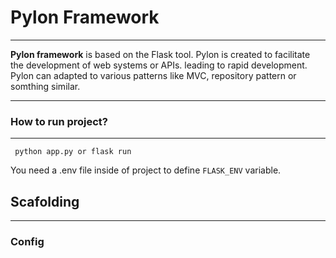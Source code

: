 <h1>
Pylon Framework
</h1>
<hr/>
<p>
<strong>Pylon framework</strong> is based on the Flask tool. Pylon is created to facilitate the development of web systems or APIs.
leading to rapid development.
Pylon can adapted to various patterns like MVC, repository pattern or somthing similar.
</p>
<hr/>
<h3>How to run project?</h3>
<hr/>
<code> python app.py or flask run</code>
<p>
You need a .env file inside of project to define <code>FLASK_ENV</code> variable.
</p>
<h2>Scafolding</h2>
<hr/>
<h3>
Config
</h3>

